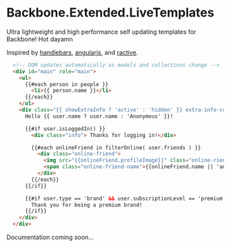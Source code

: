 # Backbone.Extended.LiveTemplates

Ultra lightweight and high performance self updating templates for Backbone! Hot dayamn

Inspired by [handlebars](http://handlebarsjs.com/), [angularjs](http://angularjs.org/), and
[ractive](http://ractivejs.org/).

```html
  <!-- DOM updates automatically as models and collections change -->
  <div id="main" role="main">
    <ul>
      {{#each person in people }}
        <li>{{ person.name }}</li>
      {{/each}}
    </ul>
    <div class="{{ showExtraInfo ? 'active' : 'hidden' }} extra-info-container">
      Hello {{ user.name ? user.name : 'Anonymous' }}!

      {{#if user.isLoggedIn() }}
        <div class="info"> Thanks for logging in!</div>

        {{#each onlineFriend in filterOnline( user.friends ) }}
          <div class="online-friend">
            <img src="{{onlineFriend.profileImage}}" class="online-riend">
            <span class="online-friend-name">{{onlineFriend.name || 'anonymous'}}</span>
          </div>
        {{/each}}
      {{/if}}

      {{#if user.type == 'brand' && user.subscriptionLevel == 'premium'}}
        Thank you for being a premium brand!
      {{/if}}
    </div>
  </div>
```

Documentation coming soon...
